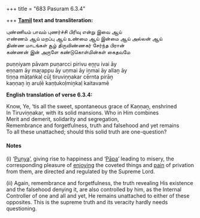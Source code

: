 +++
title = "683 Pasuram 6.3.4"

+++
**[Tamil](/definition/tamil#history "show Tamil definitions") text and transliteration:**

புண்ணியம் பாவம் புணர்ச்சி பிரிவு என்று இவை ஆய்  
எண்ணம் ஆய் மறப்பு ஆய் உண்மை ஆய் இன்மை ஆய் அல்லன் ஆய்  
திண்ண மாடங்கள் சூழ் திருவிண்ணகர் சேர்ந்த பிரான்  
கண்ணன் இன் அருளே கண்டுகொள்மின்கள் கைதவமே

puṇṇiyam pāvam puṇarcci pirivu eṉṟu ivai āy  
eṇṇam āy maṟappu āy uṇmai āy iṉmai āy allaṉ āy  
tiṇṇa māṭaṅkaḷ cūḻ tiruviṇṇakar cērnta pirāṉ  
kaṇṇaṉ iṉ aruḷē kaṇṭukoḷmiṉkaḷ kaitavamē

**English translation of verse 6.3.4:**

Know, Ye, ‘tis all the sweet, spontaneous grace of Kaṇṇaṉ, enshrined  
In Tiruviṇṇakar, with its solid mansions. Who in Him combines  
Merit and demerit, solidarity and segregation,  
Remembrance and forgetfulness, truth and falsehood and yet remains  
To all these unattached; should this solid truth are one-question?

#### Notes

\(i\) ‘[Puṇya](/definition/puṇya#vaishnavism "show Puṇya definitions")’, giving rise to happiness and ‘[Pāpa](/definition/papa#vaishnavism "show Pāpa definitions")’ leading to misery, the corresponding pleasure of [enjoying](/definition/enjoying#history "show enjoying definitions") the coveted things and [pain](/definition/pain#history "show pain definitions") of privation from them, are directed and regulated by the Supreme Lord.

\(ii\) Again, remembrance and forgetfulness, the truth revealing His existence and the falsehood denying it, are also controlled by him, as the Internal Controller of one and all and yet, He remains unattached to either of these opposites. This is the supreme truth and its veracity hardly needs questioning.


